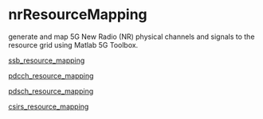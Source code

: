 # nrResourceMapping
 generate and map 5G New Radio (NR) physical channels and signals to the resource grid using Matlab 5G Toolbox.
 
 
[ssb_resource_mapping](https://ykqin.github.io/nrResourceMapping/output/ssb_resource_mapping.html)

[pdcch_resource_mapping](https://ykqin.github.io/nrResourceMapping/output/pdcch_resource_mapping.html)

[pdsch_resource_mapping](https://ykqin.github.io/nrResourceMapping/output/pdsch_resource_mapping.html)

[csirs_resource_mapping](https://ykqin.github.io/nrResourceMapping/output/csirs_resource_mapping.html)

